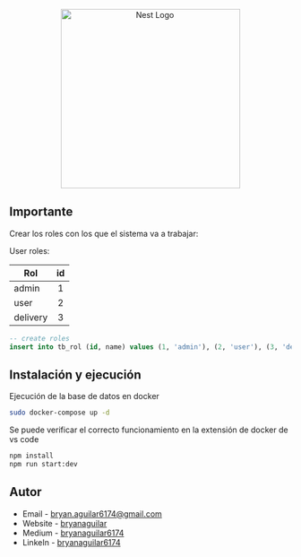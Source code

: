 <p align="center">
  <a href="http://nestjs.com/" target="blank"><img src="https://nestjs.com/img/logo_text.svg" width="320" alt="Nest Logo" /></a>
</p>

## Importante

Crear los roles con los que el sistema va a trabajar:

User roles:

| Rol   |      id      |
|----------|:-------------:|
| admin |  1 |
| user |    2   |
| delivery | 3 |

```sql
-- create roles
insert into tb_rol (id, name) values (1, 'admin'), (2, 'user'), (3, 'delivery');
```

## Instalación y ejecución

Ejecución de la base de datos en docker

```bash
sudo docker-compose up -d
```

Se puede verificar el correcto funcionamiento en la extensión de docker de vs code

```bash
npm install
npm run start:dev
```

## Autor

- Email - [bryan.aguilar6174@gmail.com](mailto:bryan.aguilar6174@gmail.com)
- Website - [bryanaguilar](https://bryan-aguilar.com/)
- Medium - [bryanaguilar6174](https://bryanaguilar6174.medium.com/)
- LinkeIn - [bryanaguilar6174](https://www.linkedin.com/in/bryanaguilar6174)
